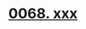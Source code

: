 # [0068. xxx](https://github.com/tnotesjs/TNotes.react/tree/main/notes/0068.%20xxx)

<!-- region:toc -->



<!-- endregion:toc -->
